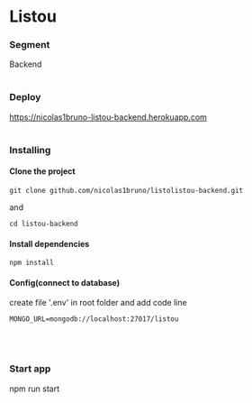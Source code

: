 # Listou

### Segment
  Backend
<br/>
<br/>
### Deploy
  https://nicolas1bruno-listou-backend.herokuapp.com
<br/>
<br/>
### Installing

#### Clone the project
```
git clone github.com/nicolas1bruno/listolistou-backend.git
```
and
```
cd listou-backend
```

#### Install dependencies
```
npm install
```

#### Config(connect to database)
create file '.env' in root folder and add code line
```
MONGO_URL=mongodb://localhost:27017/listou
```
<br/>
<br/>

### Start app

  npm run start






